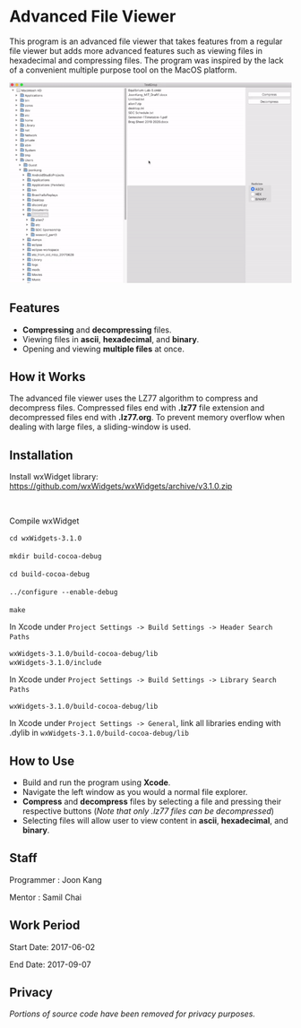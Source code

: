 # Advanced File Viewer

This program is an advanced file viewer that takes features from a regular file viewer but adds more advanced features such as viewing files in hexadecimal and compressing files. The program was inspired by the lack of a convenient multiple purpose tool on the MacOS platform. 

<p align="left">
  <img src="./assets/intro.gif" alt="Size Limit CLI" width="900">
</p>

Features
--------

- **Compressing** and **decompressing** files.
- Viewing files in **ascii**, **hexadecimal**, and **binary**.
- Opening and viewing **multiple files** at once.


How it Works
------------

The advanced file viewer uses the LZ77 algorithm to compress and decompress
files. Compressed files end with **.lz77** file extension and decompressed files
end with **.lz77.org**. To prevent memory overflow when dealing with large files,
a sliding-window is used.


Installation
------------

Install wxWidget library: https://github.com/wxWidgets/wxWidgets/archive/v3.1.0.zip

<br>

Compile wxWidget

```Shell
cd wxWidgets-3.1.0

mkdir build-cocoa-debug

cd build-cocoa-debug

../configure --enable-debug

make
```

In Xcode under `Project Settings -> Build Settings -> Header Search Paths`

	wxWidgets-3.1.0/build-cocoa-debug/lib
	wxWidgets-3.1.0/include
	
In Xcode under `Project Settings -> Build Settings -> Library Search Paths`

	wxWidgets-3.1.0/build-cocoa-debug/lib
	
In Xcode under `Project Settings -> General`, link all libraries ending with .dylib in `wxWidgets-3.1.0/build-cocoa-debug/lib`

How to Use
----------

- Build and run the program using **Xcode**.
- Navigate the left window as you would a normal file explorer.
- **Compress** and **decompress** files by selecting a file and pressing their respective buttons (*Note that only .lz77 files can be decompressed*)
- Selecting files will allow user to view content in **ascii**, **hexadecimal**, and **binary**.


Staff
-----

Programmer : Joon Kang


Mentor : Samil Chai


Work Period
-----------

Start Date: 2017-06-02


End Date: 2017-09-07


Privacy
-------

*Portions of source code have been removed for privacy purposes.*

